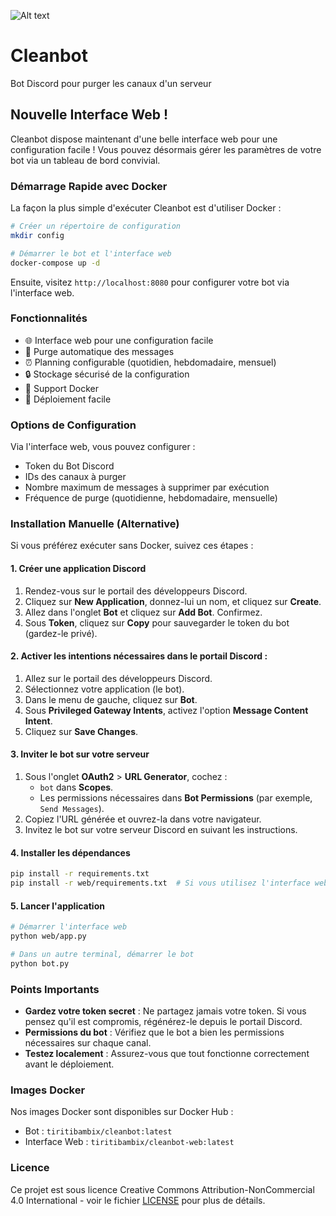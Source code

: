 ![Alt text](https://cdn.discordapp.com/app-icons/1310261454959673354/79876aac97de54fdfc9a06fbca4f32ff.png "a title")

# Cleanbot
Bot Discord pour purger les canaux d'un serveur

## Nouvelle Interface Web !

Cleanbot dispose maintenant d'une belle interface web pour une configuration facile ! Vous pouvez désormais gérer les paramètres de votre bot via un tableau de bord convivial.

### Démarrage Rapide avec Docker

La façon la plus simple d'exécuter Cleanbot est d'utiliser Docker :

```bash
# Créer un répertoire de configuration
mkdir config

# Démarrer le bot et l'interface web
docker-compose up -d
```

Ensuite, visitez `http://localhost:8080` pour configurer votre bot via l'interface web.

### Fonctionnalités

- 🌐 Interface web pour une configuration facile
- 🔄 Purge automatique des messages
- ⏰ Planning configurable (quotidien, hebdomadaire, mensuel)
- 🔒 Stockage sécurisé de la configuration
- 🐳 Support Docker
- 🚀 Déploiement facile

### Options de Configuration

Via l'interface web, vous pouvez configurer :
- Token du Bot Discord
- IDs des canaux à purger
- Nombre maximum de messages à supprimer par exécution
- Fréquence de purge (quotidienne, hebdomadaire, mensuelle)

### Installation Manuelle (Alternative)

Si vous préférez exécuter sans Docker, suivez ces étapes :

#### 1. **Créer une application Discord**

1. Rendez-vous sur le portail des développeurs Discord.
2. Cliquez sur **New Application**, donnez-lui un nom, et cliquez sur **Create**.
3. Allez dans l'onglet **Bot** et cliquez sur **Add Bot**. Confirmez.
4. Sous **Token**, cliquez sur **Copy** pour sauvegarder le token du bot (gardez-le privé).

#### 2. **Activer les intentions nécessaires dans le portail Discord :**

1. Allez sur le portail des développeurs Discord.
2. Sélectionnez votre application (le bot).
3. Dans le menu de gauche, cliquez sur **Bot**.
4. Sous **Privileged Gateway Intents**, activez l'option **Message Content Intent**.
5. Cliquez sur **Save Changes**.

#### 3. **Inviter le bot sur votre serveur**

1. Sous l'onglet **OAuth2** > **URL Generator**, cochez : 
    - `bot` dans **Scopes**.
    - Les permissions nécessaires dans **Bot Permissions** (par exemple, `Send Messages`).
2. Copiez l'URL générée et ouvrez-la dans votre navigateur.
3. Invitez le bot sur votre serveur Discord en suivant les instructions.

#### 4. **Installer les dépendances**

```bash
pip install -r requirements.txt
pip install -r web/requirements.txt  # Si vous utilisez l'interface web
```

#### 5. **Lancer l'application**

```bash
# Démarrer l'interface web
python web/app.py

# Dans un autre terminal, démarrer le bot
python bot.py
```

### Points Importants

- **Gardez votre token secret** : Ne partagez jamais votre token. Si vous pensez qu'il est compromis, régénérez-le depuis le portail Discord.
- **Permissions du bot** : Vérifiez que le bot a bien les permissions nécessaires sur chaque canal.
- **Testez localement** : Assurez-vous que tout fonctionne correctement avant le déploiement.

### Images Docker

Nos images Docker sont disponibles sur Docker Hub :
- Bot : `tiritibambix/cleanbot:latest`
- Interface Web : `tiritibambix/cleanbot-web:latest`

### Licence

Ce projet est sous licence Creative Commons Attribution-NonCommercial 4.0 International - voir le fichier [LICENSE](LICENSE) pour plus de détails.
